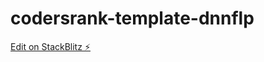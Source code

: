 # codersrank-template-dnnflp

[Edit on StackBlitz ⚡️](https://stackblitz.com/edit/codersrank-template-dnnflp)